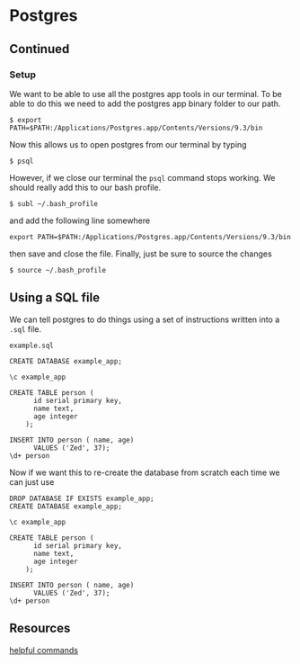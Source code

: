# Postgres
## Continued



### Setup

We want to be able to use all the postgres app tools in our terminal. To be able to do this we need to add the postgres app binary folder to our path.


```
$ export PATH=$PATH:/Applications/Postgres.app/Contents/Versions/9.3/bin
```

Now this allows us to open postgres from our terminal by typing

```
$ psql
```

However, if we close our terminal the `psql` command stops working. We should really add this to our bash profile.


```
$ subl ~/.bash_profile
```
and add the following line somewhere


```
export PATH=$PATH:/Applications/Postgres.app/Contents/Versions/9.3/bin
```

then save and close the file. Finally, just be sure to source the changes

```
$ source ~/.bash_profile
```

## Using a SQL file

We can tell postgres to do things using a set of instructions written into a `.sql` file.


`example.sql`

```
CREATE DATABASE example_app;

\c example_app

CREATE TABLE person (
      id serial primary key,
      name text,
      age integer
    );
    
INSERT INTO person ( name, age)
      VALUES ('Zed', 37);
\d+ person
```

Now if we want this to re-create the database from scratch each time we can just use


```
DROP DATABASE IF EXISTS example_app;
CREATE DATABASE example_app;

\c example_app

CREATE TABLE person (
      id serial primary key,
      name text,
      age integer
    );
    
INSERT INTO person ( name, age)
      VALUES ('Zed', 37);
\d+ person
```



## Resources


[helpful commands](http://www.chesnok.com/daily/2013/11/06/top-10-psql-commands-i-use/)